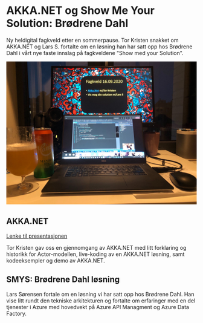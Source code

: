 # AKKA.NET og Show Me Your Solution: Brødrene Dahl

Ny heldigital fagkveld etter en sommerpause. Tor Kristen snakket om AKKA.NET og Lars S. fortalte om en løsning han har satt opp hos Brødrene Dahl i vårt nye faste innslag på fagkveldene "Show med your Solution".

![Fagkveld](https://github.com/novanet/fagkvelder/blob/master/docs/20200916/content/fagkveld.jpg)

## AKKA.NET

[Lenke til presentasjonen](https://github.com/novanet/fagkvelder/tree/master/docs/20200916/content/presentasjon.pdf)

Tor Kristen gav oss en gjennomgang av AKKA.NET med litt forklaring og historikk for Actor-modellen, live-koding av en AKKA.NET løsning, samt kodeeksempler og demo av AKKA.NET.

## SMYS: Brødrene Dahl løsning

Lars Sørensen fortale om en løsning vi har satt opp hos Brødrene Dahl. Han vise litt rundt den tekniske arkitekturen og fortalte om erfaringer med en del tjenester i Azure med hovedvekt på Azure API Managment og Azure Data Factory.